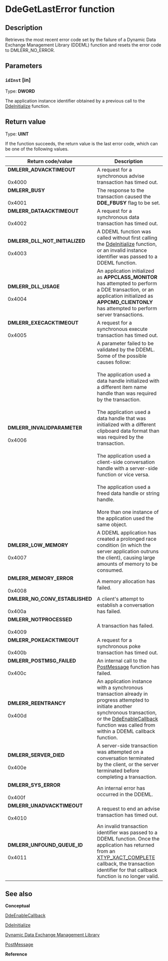 # DdeGetLastError function

## Description

Retrieves the most recent error code set by the failure of a Dynamic Data Exchange Management Library (DDEML) function and resets the error code to DMLERR_NO_ERROR.

## Parameters

### `idInst` [in]

Type: **DWORD**

The application instance identifier obtained by a previous call to the [DdeInitialize](https://learn.microsoft.com/windows/desktop/api/ddeml/nf-ddeml-ddeinitializea) function.

## Return value

Type: **UINT**

If the function succeeds, the return value is the last error code, which can be one of the following values.

| Return code/value | Description |
| --- | --- |
| **DMLERR_ADVACKTIMEOUT**<br><br>0x4000 | A request for a synchronous advise transaction has timed out. |
| **DMLERR_BUSY**<br><br>0x4001 | The response to the transaction caused the **DDE_FBUSY** flag to be set. |
| **DMLERR_DATAACKTIMEOUT**<br><br>0x4002 | A request for a synchronous data transaction has timed out. |
| **DMLERR_DLL_NOT_INITIALIZED**<br><br>0x4003 | A DDEML function was called without first calling the [DdeInitialize](https://learn.microsoft.com/windows/desktop/api/ddeml/nf-ddeml-ddeinitializea) function, or an invalid instance identifier was passed to a DDEML function. |
| **DMLERR_DLL_USAGE**<br><br>0x4004 | An application initialized as **APPCLASS_MONITOR** has attempted to perform a DDE transaction, or an application initialized as **APPCMD_CLIENTONLY** has attempted to perform server transactions. |
| **DMLERR_EXECACKTIMEOUT**<br><br>0x4005 | A request for a synchronous execute transaction has timed out. |
| **DMLERR_INVALIDPARAMETER**<br><br>0x4006 | A parameter failed to be validated by the DDEML. Some of the possible causes follow: <br><br>The application used a data handle initialized with a different item name handle than was required by the transaction. <br><br>The application used a data handle that was initialized with a different clipboard data format than was required by the transaction. <br><br>The application used a client-side conversation handle with a server-side function or vice versa. <br><br>The application used a freed data handle or string handle. <br><br>More than one instance of the application used the same object. |
| **DMLERR_LOW_MEMORY**<br><br>0x4007 | A DDEML application has created a prolonged race condition (in which the server application outruns the client), causing large amounts of memory to be consumed. |
| **DMLERR_MEMORY_ERROR**<br><br>0x4008 | A memory allocation has failed. |
| **DMLERR_NO_CONV_ESTABLISHED**<br><br>0x400a | A client's attempt to establish a conversation has failed. |
| **DMLERR_NOTPROCESSED**<br><br>0x4009 | A transaction has failed. |
| **DMLERR_POKEACKTIMEOUT**<br><br>0x400b | A request for a synchronous poke transaction has timed out. |
| **DMLERR_POSTMSG_FAILED**<br><br>0x400c | An internal call to the [PostMessage](https://learn.microsoft.com/windows/desktop/api/winuser/nf-winuser-postmessagea) function has failed. |
| **DMLERR_REENTRANCY**<br><br>0x400d | An application instance with a synchronous transaction already in progress attempted to initiate another synchronous transaction, or the [DdeEnableCallback](https://learn.microsoft.com/windows/desktop/api/ddeml/nf-ddeml-ddeenablecallback) function was called from within a DDEML callback function. |
| **DMLERR_SERVER_DIED**<br><br>0x400e | A server-side transaction was attempted on a conversation terminated by the client, or the server terminated before completing a transaction. |
| **DMLERR_SYS_ERROR**<br><br>0x400f | An internal error has occurred in the DDEML. |
| **DMLERR_UNADVACKTIMEOUT**<br><br>0x4010 | A request to end an advise transaction has timed out. |
| **DMLERR_UNFOUND_QUEUE_ID**<br><br>0x4011 | An invalid transaction identifier was passed to a DDEML function. Once the application has returned from an [XTYP_XACT_COMPLETE](https://learn.microsoft.com/windows/desktop/dataxchg/xtyp-xact-complete) callback, the transaction identifier for that callback function is no longer valid. |

## See also

**Conceptual**

[DdeEnableCallback](https://learn.microsoft.com/windows/desktop/api/ddeml/nf-ddeml-ddeenablecallback)

[DdeInitialize](https://learn.microsoft.com/windows/desktop/api/ddeml/nf-ddeml-ddeinitializea)

[Dynamic Data Exchange Management Library](https://learn.microsoft.com/windows/desktop/dataxchg/dynamic-data-exchange-management-library)

[PostMessage](https://learn.microsoft.com/windows/desktop/api/winuser/nf-winuser-postmessagea)

**Reference**